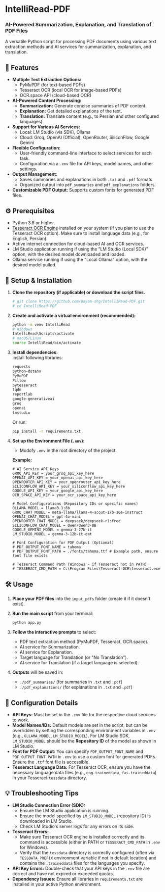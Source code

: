 # IntelliRead-PDF
### AI-Powered Summarization, Explanation, and Translation of PDF Files<br/>
A versatile Python script for processing PDF documents using various text extraction methods and AI services for summarization, explanation, and translation.

## 🌟 Features

* **Multiple Text Extraction Options:**
    * PyMuPDF (for text-based PDFs)
    * Tesseract OCR (local OCR for image-based PDFs)
    * OCR.space API (cloud-based OCR)
* **AI-Powered Content Processing:**
    * **Summarization:** Generate concise summaries of PDF content.
    * **Explanation:** Get detailed explanations of the text.
    * **Translation:** Translate content (e.g., to Persian and other configured languages).
* **Support for Various AI Services:**
    * Local: LM Studio (via SDK), Ollama
    * Cloud: Groq, OpenAI (Official), OpenRouter, SiliconFlow, Google Gemini
* **Flexible Configuration:**
    * User-friendly command-line interface to select services for each task.
    * Configuration via a `.env` file for API keys, model names, and other settings.
* **Output Management:**
    * Saves summaries and explanations in both `.txt` and `.pdf` formats.
    * Organized output into `pdf_summaries` and `pdf_explanations` folders.
* **Customizable PDF Output:** Supports custom fonts for generated PDF files.

## ⚙️ Prerequisites

* Python 3.8 or higher.
* [Tesseract OCR Engine](https://github.com/tesseract-ocr/tesseract#installing-tesseract) installed on your system (if you plan to use the Tesseract OCR option). Make sure to install language data (e.g., for English, Persian).
* Active internet connection for cloud-based AI and OCR services.
* LM Studio application running if using the "LM Studio (Local SDK)" option, with the desired model downloaded and loaded.
* Ollama service running if using the "Local Ollama" option, with the desired model pulled.

## 🚀 Setup & Installation

1.  **Clone the repository (if applicable) or download the script files.**
    ```bash
    # git clone https://github.com/payam-shg/IntelliRead-PDF.git
    # cd IntelliRead-PDF
    ```

2.  **Create and activate a virtual environment (recommended):**
    ```bash
    python -m venv IntelliRead
    # Windows
    IntelliRead\Scripts\activate
    # macOS/Linux
    source IntelliRead/bin/activate
    ```

3.  **Install dependencies:**<br/>
    Install following libraries:
    ```txt
    requests
    python-dotenv
    PyMuPDF
    Pillow
    pytesseract
    tqdm
    reportlab
    google-generativeai
    groq
    openai
    lmstudio
    ```
    Or run:
    ```bash
    pip install -r requirements.txt
    ```

4.  **Set up the Environment File (`.env`):**
    * Modofy `.env` in the root directory of the project.

    **Example:**
    ```env
    # AI Service API Keys
    GROQ_API_KEY = your_groq_api_key_here
    OPENAI_API_KEY = your_openai_api_key_here
    OPENROUTER_API_KEY = your_openrouter_api_key_here
    SILICONFLOW_API_KEY = your_siliconflow_api_key_here
    GOOGLE_API_KEY = your_google_api_key_here
    OCR_SPACE_API_KEY = your_ocr_space_api_key_here

    # Model Configurations (Repository IDs or specific names)
    OLLAMA_MODEL = llama3.1:8b
    GROQ_CHAT_MODEL = meta-llama/llama-4-scout-17b-16e-instruct
    OPENAI_CHAT_MODEL = gpt-4o-mini
    OPENROUTER_CHAT_MODEL = deepseek/deepseek-r1:free
    SILICONFLOW_CHAT_MODEL = Qwen/Qwen3-8B
    GOOGLE_GEMINI_MODEL = gemma-3-27b-it
    LM_STUDIO_MODEL = gemma-3-12b-it-qat

    # Font Configuration for PDF Output (Optional)
    # PDF_OUTPUT_FONT_NAME = tahoma
    # PDF_OUTPUT_FONT_PATH = ./fonts/tahoma.ttf # Example path, ensure font file exists

    # Tesseract Command Path (Windows - if Tesseract not in PATH)
    # TESSERACT_CMD_PATH = C:\Program Files\Tesseract-OCR\tesseract.exe
    ```

## 🛠️ Usage

1.  **Place your PDF files** into the `input_pdfs` folder (create it if it doesn't exist).
2.  **Run the main script** from your terminal:
    ```bash
    python app.py 
    ```

3.  **Follow the interactive prompts** to select:
    * PDF text extraction method (PyMuPDF, Tesseract, OCR.space).
    * AI service for Summarization.
    * AI service for Explanation.
    * Target language for Translation (or "No Translation").
    * AI service for Translation (if a target language is selected).

4.  **Outputs** will be saved in:
    * `./pdf_summaries/` (for summaries in `.txt` and `.pdf`)
    * `./pdf_explanations/` (for explanations in `.txt` and `.pdf`)

## 🔧 Configuration Details

* **API Keys:** Must be set in the `.env` file for the respective cloud services to work.
* **Model Names/IDs:** Default models are set in the script, but can be overridden by setting the corresponding environment variables in `.env` (e.g., `OLLAMA_MODEL`, `LM_STUDIO_MODEL`). For LM Studio SDK, `LM_STUDIO_MODEL` should be the **Repository ID** of the model as shown in LM Studio.
* **Font for PDF Output:** You can specify `PDF_OUTPUT_FONT_NAME` and `PDF_OUTPUT_FONT_PATH` in `.env` to use a custom font for generated PDFs. Ensure the `.ttf` font file is accessible.
* **Tesseract Language Data:** For Tesseract OCR, ensure you have the necessary language data files (e.g., `eng.traineddata`, `fas.traineddata`) in your Tesseract `tessdata` directory.

## 💡 Troubleshooting Tips

* **LM Studio Connection Error (SDK):**
    * Ensure the LM Studio application is running.
    * Ensure the model specified by `LM_STUDIO_MODEL` (repository ID) is downloaded in LM Studio.
    * Check LM Studio's server logs for any errors on its side.
* **Tesseract Errors:**
    * Make sure Tesseract OCR engine is installed correctly and its command is accessible (either in PATH or `TESSERACT_CMD_PATH` in `.env` for Windows).
    * Verify that the `tessdata` directory is correctly configured (often via `TESSDATA_PREFIX` environment variable if not in default location) and contains the `.traineddata` files for the languages you specify.
* **API Key Errors:** Double-check that your API keys in the `.env` file are correct and have not expired or exceeded quotas.
* **Dependency Issues:** Ensure all libraries in `requirements.txt` are installed in your active Python environment.
